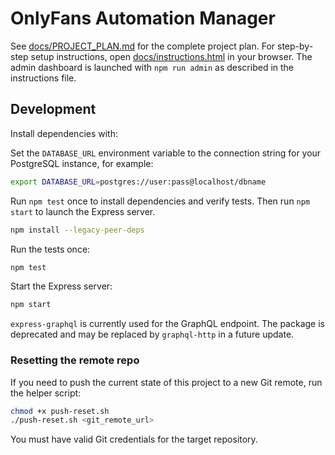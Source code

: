 # OnlyFans Automation Manager

See [docs/PROJECT_PLAN.md](docs/PROJECT_PLAN.md) for the complete project plan.
For step-by-step setup instructions, open [docs/instructions.html](docs/instructions.html) in your browser.
The admin dashboard is launched with `npm run admin` as described in the instructions file.

## Development

Install dependencies with:


Set the `DATABASE_URL` environment variable to the connection string for your
PostgreSQL instance, for example:

```bash
export DATABASE_URL=postgres://user:pass@localhost/dbname
```

Run `npm test` once to install dependencies and verify tests. Then run
`npm start` to launch the Express server.

```bash
npm install --legacy-peer-deps
```

Run the tests once:

```bash
npm test
```

Start the Express server:

```bash
npm start
```

`express-graphql` is currently used for the GraphQL endpoint. The package is deprecated and may be replaced by `graphql-http` in a future update.



### Resetting the remote repo

If you need to push the current state of this project to a new Git remote, run
the helper script:

```bash
chmod +x push-reset.sh
./push-reset.sh <git_remote_url>
```

You must have valid Git credentials for the target repository.
